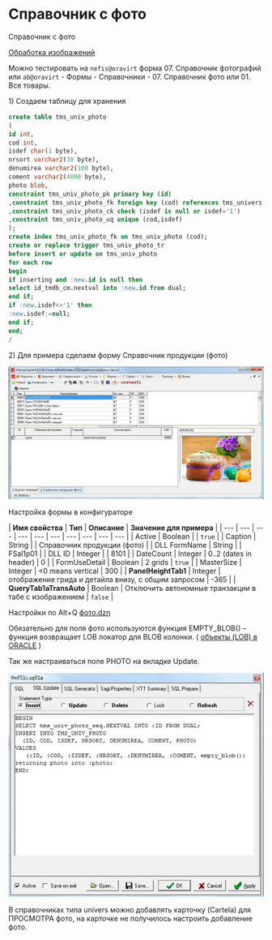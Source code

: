 # Справочник с фото

Справочник с фото

[Обработка изображений](https://bsoft.gitbook.io/wiki/razrabotka/konfigurator/spravochniki/univers/spravochnik-s-foto/obrabotka-izobrazhenii)

Можно тестировать на `nefis@oravirt` форма 07. Справочник фотографий или `ab@oravirt` - Формы - Справочники - 07. Справочник фото или 01. Все товары.

1\) Создаем таблицу для хранения

```sql
create table tms_univ_photo
(
id int,
cod int,
isdef char(1 byte),
nrsort varchar2(30 byte),
denumirea varchar2(100 byte),
coment varchar2(4000 byte),
photo blob,
constraint tms_univ_photo_pk primary key (id)
,constraint tms_univ_photo_fk foreign key (cod) references tms_univers (cod)
,constraint tms_univ_photo_ck check (isdef is null or isdef='1')
,constraint tms_univ_photo_uq unique (cod,isdef)
);
create index tms_univ_photo_fk on tms_univ_photo (cod);
create or replace trigger tms_univ_photo_tr
before insert or update on tms_univ_photo
for each row
begin
if inserting and :new.id is null then
select id_tmdb_cm.nextval into :new.id from dual;
end if;
if :new.isdef<>'1' then
:new.isdef:=null;
end if;
end;
/
```

 2\) Для примера сделаем форму Справочник продукции \(фото\)

![](../../../../../.gitbook/assets/foto1.jpg)

 Настройка формы в конфигураторе

| **Имя свойства** | **Тип** | **Описание** | **Значение для примера** |
| --- | --- | --- | --- | --- | --- | --- | --- | --- | --- |
| Active | Boolean |  | `true` |
| Caption | String |  | Справочник продукции \(фото\) |
| DLL FormName | String |  | FSal1p01 |
| DLL ID | Integer |  | 8101 |
| DateCount | Integer | 0..2 \(dates in header\) | 0 |
| FormUseDetail | Boolean | 2 grids | `true` |
| MasterSize | Integer | &lt;0 means vertical | 300 |
| **PanelHeightTab1** | Integer | отображение грида и детайла внизу, с общим запросом | -365 |
| **QueryTab1aTransAuto** | Boolean |  Отключить автономные транзакции в табе с изображением |  `false` |

Настройки по Alt+Q [фото.dzn](https://github.com/bsoft-biz/wiki/blob/master/src/%D1%84%D0%BE%D1%82%D0%BE.dzn)

Обязательно для поля фото используются функция EMPTY\_BLOB\(\) – функция возвращает LOB локатор для BLOB колонки. \( [объекты \(LOB\) в ORACLE](http://apps-oracle.ru/lob_oracle/) \)

Так же настраиваться поле PHOTO на вкладке Update.

![](../../../../../.gitbook/assets/foto3.jpg)

В справочниках типа univers можно добавлять карточку \(Cartela\) для ПРОСМОТРА фото, на карточке не получилось настроить добавление фото.

